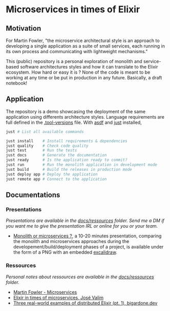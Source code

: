 # Microservices in times of Elixir

## Motivation

For Martin Fowler, "the microservice architectural style is an approach to developing a single application as a suite of small services, each running in its own process and communicating with lightweight mechanisms."

This (public) repository is a personal exploration of monolith and service-based software architectures styles and how it can translate to the Elixir ecosystem. How hard or easy it is ? None of the code is meant to be working at any time or be put in production in any future. Basically, a draft notebook!

## Application

The repository is a demo showcasing the deployment of the same application using differents architecture styles. Language requirements are full defined in the [.tool-versions](.tool-versions) file. With [asdf](https://asdf-vm.com/) and [just](https://github.com/casey/just) installed,

```bash
just # List all available commands
```

```bash
just install    # Install requirements & dependencies
just quality    # Check code quality
just test       # Run the tests
just docs       # Generate the documentation
just ready      # Is the application ready to commit?
just run        # Run the monolith application in development mode
just build      # Build the releases in production mode
just deploy app # Deploy the application
just remote app # Connect to the application
```

## Documentations

### Presentations

*Presentations are available in the [docs/ressources](docs/presentations/) folder. Send me a DM if you want me to give the presentation IRL or online for you or your team.*

- [Monolith or microservices ?](docs/presentations/monolith_or_microservices.png), a 10-20 minutes presentation, comparing the monolith and microservices approaches during the developement/build/deployment phases of a project, is available under the form of a PNG with an embedded [excalidraw](https://excalidraw.com/).

### Ressources

*Personal notes about ressources are available in the [docs/ressources](docs/ressources/) folder.*

- [Martin Fowler - Microservices](docs/ressources/microservices_martin_fowler.md)
- [Elixir in times of microservices, José Valim](docs/ressources/elixir_in_time_of_microservices_jose_valim.md)
- [Three real-world examples of distributed Elixir (pt. 1), bigardone.dev](https://bigardone.dev/blog/2021/05/22/three-real-world-examples-of-distributed-elixir-pt-1)

